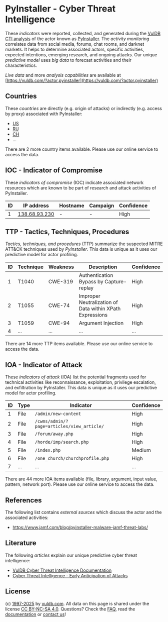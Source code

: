 # PyInstaller - Cyber Threat Intelligence

These _indicators_ were reported, collected, and generated during the [VulDB CTI analysis](https://vuldb.com/?kb.cti) of the actor known as [PyInstaller](https://vuldb.com/?actor.pyinstaller). The _activity monitoring_ correlates data from social media, forums, chat rooms, and darknet markets. It helps to determine associated actors, specific activities, expected intentions, emerging research, and ongoing attacks. Our unique _predictive model_ uses _big data_ to forecast activities and their characteristics.

_Live data_ and more _analysis capabilities_ are available at [https://vuldb.com/?actor.pyinstaller](https://vuldb.com/?actor.pyinstaller)

## Countries

These _countries_ are directly (e.g. origin of attacks) or indirectly (e.g. access by proxy) associated with PyInstaller:

* [US](https://vuldb.com/?country.us)
* [RU](https://vuldb.com/?country.ru)
* [CH](https://vuldb.com/?country.ch)
* ...

There are 2 more country items available. Please use our online service to access the data.

## IOC - Indicator of Compromise

These _indicators of compromise_ (IOC) indicate associated network resources which are known to be part of research and attack activities of PyInstaller.

ID | IP address | Hostname | Campaign | Confidence
-- | ---------- | -------- | -------- | ----------
1 | [138.68.93.230](https://vuldb.com/?ip.138.68.93.230) | - | - | High

## TTP - Tactics, Techniques, Procedures

_Tactics, techniques, and procedures_ (TTP) summarize the suspected MITRE ATT&CK techniques used by _PyInstaller_. This data is unique as it uses our predictive model for actor profiling.

ID | Technique | Weakness | Description | Confidence
-- | --------- | -------- | ----------- | ----------
1 | T1040 | CWE-319 | Authentication Bypass by Capture-replay | High
2 | T1055 | CWE-74 | Improper Neutralization of Data within XPath Expressions | High
3 | T1059 | CWE-94 | Argument Injection | High
4 | ... | ... | ... | ...

There are 14 more TTP items available. Please use our online service to access the data.

## IOA - Indicator of Attack

These _indicators of attack_ (IOA) list the potential fragments used for technical activities like reconnaissance, exploitation, privilege escalation, and exfiltration by PyInstaller. This data is unique as it uses our predictive model for actor profiling.

ID | Type | Indicator | Confidence
-- | ---- | --------- | ----------
1 | File | `/admin/new-content` | High
2 | File | `/cwms/admin/?page=articles/view_article/` | High
3 | File | `/forum/away.php` | High
4 | File | `/horde/imp/search.php` | High
5 | File | `/index.php` | Medium
6 | File | `/one_church/churchprofile.php` | High
7 | ... | ... | ...

There are 44 more IOA items available (file, library, argument, input value, pattern, network port). Please use our online service to access the data.

## References

The following list contains _external sources_ which discuss the actor and the associated activities:

* https://www.jamf.com/blog/pyinstaller-malware-jamf-threat-labs/

## Literature

The following _articles_ explain our unique predictive cyber threat intelligence:

* [VulDB Cyber Threat Intelligence Documentation](https://vuldb.com/?kb.cti)
* [Cyber Threat Intelligence - Early Anticipation of Attacks](https://www.scip.ch/en/?labs.20201022)

## License

(c) [1997-2025](https://vuldb.com/?kb.changelog) by [vuldb.com](https://vuldb.com/?kb.about). All data on this page is shared under the license [CC BY-NC-SA 4.0](https://creativecommons.org/licenses/by-nc-sa/4.0/). Questions? Check the [FAQ](https://vuldb.com/?kb.faq), read the [documentation](https://vuldb.com/?kb) or [contact us](https://vuldb.com/?contact)!
